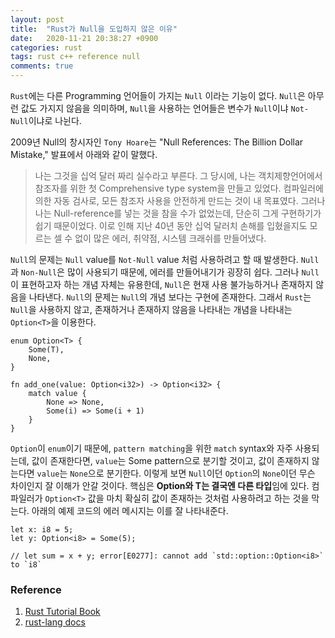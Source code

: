 ```yaml
---
layout: post
title:  "Rust가 Null을 도입하지 않은 이유"
date:   2020-11-21 20:38:27 +0900
categories: rust
tags: rust c++ reference null
comments: true  
---
```

`Rust`에는 다른 Programming 언어들이 가지는 `Null` 이라는 기능이 없다.
`Null`은 아무런 값도 가지지 않음을 의미하며, `Null`을 사용하는 언어들은 변수가 `Null`이냐 `Not-Null`이냐로 나뉜다.

2009년 Null의 창시자인 `Tony Hoare`는 "Null References: The Billion Dollar Mistake," 발표에서 아래와 같이 말했다.
> 나는 그것을 십억 달러 짜리 실수라고 부른다. 그 당시에, 나는 객치제향언어에서 
> 참조자를 위한 첫 Comprehensive type system을 만들고 있었다.
> 컴파일러에 의한 자동 검사로, 모든 참조자 사용을 안전하게 만드는 것이 내 목표였다.
> 그러나 나는 Null-reference를 넣는 것을 참을 수가 없었는데, 단순히 그게 구현하기가 쉽기 때문이었다.
> 이로 인해 지난 40년 동안 십억 달러치 손해를 입혔을지도 모르는 셀 수 없이 많은 에러, 취약점, 시스템 크래쉬를 만들어냈다.

`Null`의 문제는 `Null` value를 `Not-Null` value 처럼 사용하려고 할 때 발생한다.
`Null`과 `Non-Null`은 많이 사용되기 때문에, 에러를 만들어내기가 굉장히 쉽다.
그러나 `Null`이 표현하고자 하는 개념 자체는 유용한데, `Null`은 현재 사용 불가능하거나 존재하지 않음을 나타낸다.
`Null`의 문제는 `Null`의 개념 보다는 구현에 존재한다. 그래서 `Rust`는 `Null`을 사용하지 않고, 존재하거나 존재하지 않음을 나타내는 개념을 나타내는 `Option<T>`을 이용한다.

```[rust]
enum Option<T> {
    Some(T),
    None,
}

fn add_one(value: Option<i32>) -> Option<i32> {
    match value {
        None => None,
        Some(i) => Some(i + 1)
    }
}
```
`Option`이 `enum`이기 때문에, `pattern matching`을 위한 `match` syntax와 자주 사용되는데,
값이 존재한다면, `value`는 Some pattern으로 분기할 것이고, 값이 존재하지 않는다면 `value`는 `None`으로 분기한다.
이렇게 보면 `Null`이던 `Option`의 `None`이던 무슨 차이인지 잘 이해가 안갈 것이다.
핵심은 **Option<T>와 T는 결국엔 다른 타입**임에 있다. 컴파일러가 `Option<T>` 값을 마치 확실히 값이 존재하는 것처럼 사용하려고 하는 것을 막는다.
아래의 예제 코드의 에러 메시지는 이를 잘 나타내준다.
```[rust]
let x: i8 = 5;
let y: Option<i8> = Some(5);

// let sum = x + y; error[E0277]: cannot add `std::option::Option<i8>` to `i8`
```

### Reference
1. [Rust Tutorial Book](https://doc.rust-lang.org/book/ch06-01-defining-an-enum.html)
2. [rust-lang docs](https://doc.rust-lang.org/std/option/enum.Option.html)